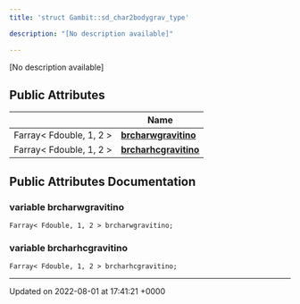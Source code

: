 ```yaml
---
title: 'struct Gambit::sd_char2bodygrav_type'

description: "[No description available]"

---
```









[No description available]

## Public Attributes

|                | Name           |
| -------------- | -------------- |
| Farray< Fdouble, 1, 2 > | **[brcharwgravitino](/documentation/code/gambit_sphinx/classes/structgambit_1_1sd__char2bodygrav__type/#variable-brcharwgravitino)**  |
| Farray< Fdouble, 1, 2 > | **[brcharhcgravitino](/documentation/code/gambit_sphinx/classes/structgambit_1_1sd__char2bodygrav__type/#variable-brcharhcgravitino)**  |

## Public Attributes Documentation

### variable brcharwgravitino

```
Farray< Fdouble, 1, 2 > brcharwgravitino;
```


### variable brcharhcgravitino

```
Farray< Fdouble, 1, 2 > brcharhcgravitino;
```


-------------------------------

Updated on 2022-08-01 at 17:41:21 +0000